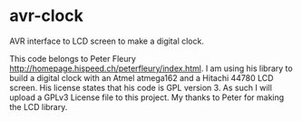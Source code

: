 # avr-clock
AVR interface to LCD screen to make a digital clock.

This code belongs to Peter Fleury 
http://homepage.hispeed.ch/peterfleury/index.html.  I am using his library 
to build a digital clock with an Atmel atmega162 and a Hitachi 44780 LCD 
screen.  His license states that his code is GPL version 3.  As such I will 
upload a GPLv3 License file to this project.  My thanks to Peter for making
the LCD library.

